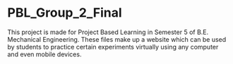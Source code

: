 # PBL_Group_2_Final
This project is made for Project Based Learning in Semester 5 of B.E. Mechanical Engineering.
These files make up a website which can be used by students to practice certain experiments virtually using any computer and even mobile devices.
